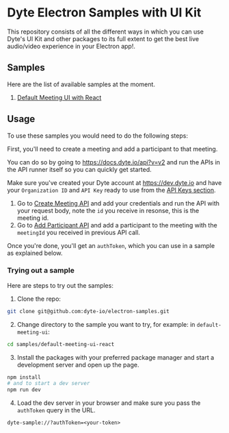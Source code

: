 # Dyte Electron Samples with UI Kit

This repository consists of all the different ways in which you can use Dyte's
UI Kit and other packages to its full extent to get the best live audio/video
experience in your Electron app!.

## Samples

Here are the list of available samples at the moment.

1. [Default Meeting UI with React](./samples/default-meeting-ui-react/)

## Usage

To use these samples you would need to do the following steps:

First, you'll need to create a meeting and add a participant to that meeting.

You can do so by going to https://docs.dyte.io/api?v=v2 and run the APIs in the
API runner itself so you can quickly get started.

Make sure you've created your Dyte account at https://dev.dyte.io and have your
`Organization ID` and `API Key` ready to use from the
[API Keys section](https://dev.dyte.io/apikeys).

1. Go to
   [Create Meeting API](https://docs.dyte.io/api/?v=v2#/operations/create_meeting)
   and add your credentials and run the API with your request body, note the
   `id` you receive in resonse, this is the meeting id.
2. Go to
   [Add Participant API](https://docs.dyte.io/api/?v=v2#/operations/add_participant)
   and add a participant to the meeting with the `meetingId` you received in
   previous API call.

Once you're done, you'll get an `authToken`, which you can use in a sample as
explained below.

### Trying out a sample

Here are steps to try out the samples:

1. Clone the repo:

```sh
git clone git@github.com:dyte-io/electron-samples.git
```

2. Change directory to the sample you want to try, for example: in `default-meeting-ui`:

```sh
cd samples/default-meeting-ui-react
```

3. Install the packages with your preferred package manager and start a development server and open up the page.

```sh
npm install
# and to start a dev server
npm run dev
```

4. Load the dev server in your browser and make sure you pass the `authToken` query in the URL.

```
dyte-sample://?authToken=<your-token>
```
